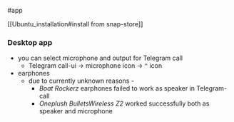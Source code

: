 #app 

[[Ubuntu_installation#install from snap-store]]
### Desktop app
- you can select microphone and output for Telegram call
	- Telegram call-ui -> microphone icon -> `^` icon 
- earphones
	- due to currently unknown reasons - 
		- _Boat Rockerz_ earphones failed to work as speaker in Telegram-call
		- _Oneplush BulletsWireless Z2_ worked successfully both as speaker and microphone
